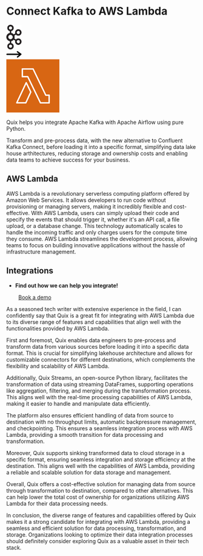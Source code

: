 # Connect Kafka to AWS Lambda

<div class="connect-images cards blog-grid-card" markdown>
<div>
<img src="../images/kafka_logo.png" width="40px" />
</div>
<div>
<img src="../images/arrow.svg" width="40px" />
</div>
<div>
<img src="./images/aws-lambda_1.jpg" />
</div>
</div>

Quix helps you integrate Apache Kafka with Apache Airflow using pure Python.

Transform and pre-process data, with the new alternative to Confluent Kafka Connect, before loading it into a specific format, simplifying data lake house arthitectures, reducing storage and ownership costs and enabling data teams to achieve success for your business.

## AWS Lambda

AWS Lambda is a revolutionary serverless computing platform offered by Amazon Web Services. It allows developers to run code without provisioning or managing servers, making it incredibly flexible and cost-effective. With AWS Lambda, users can simply upload their code and specify the events that should trigger it, whether it's an API call, a file upload, or a database change. This technology automatically scales to handle the incoming traffic and only charges users for the compute time they consume. AWS Lambda streamlines the development process, allowing teams to focus on building innovative applications without the hassle of infrastructure management.

## Integrations

<div class="grid cards" markdown>

- __Find out how we can help you integrate!__

    <a class="md-button md-button--primary" href="https://share.hsforms.com/1iW0TmZzKQMChk0lxd_tGiw4yjw2?__hstc=175542013.2303933fbd746c0ac86d9ccbe9bc9100.1728383268831.1729603416735.1729620918855.31&__hssc=175542013.1.1729620918855&__hsfp=2132701734" target="_blank" style="margin:.5rem;">Book a demo</a>

</div>


As a seasoned tech writer with extensive experience in the field, I can confidently say that Quix is a great fit for integrating with AWS Lambda due to its diverse range of features and capabilities that align well with the functionalities provided by AWS Lambda.

First and foremost, Quix enables data engineers to pre-process and transform data from various sources before loading it into a specific data format. This is crucial for simplifying lakehouse architecture and allows for customizable connectors for different destinations, which complements the flexibility and scalability of AWS Lambda.

Additionally, Quix Streams, an open-source Python library, facilitates the transformation of data using streaming DataFrames, supporting operations like aggregation, filtering, and merging during the transformation process. This aligns well with the real-time processing capabilities of AWS Lambda, making it easier to handle and manipulate data efficiently.

The platform also ensures efficient handling of data from source to destination with no throughput limits, automatic backpressure management, and checkpointing. This ensures a seamless integration process with AWS Lambda, providing a smooth transition for data processing and transformation.

Moreover, Quix supports sinking transformed data to cloud storage in a specific format, ensuring seamless integration and storage efficiency at the destination. This aligns well with the capabilities of AWS Lambda, providing a reliable and scalable solution for data storage and management.

Overall, Quix offers a cost-effective solution for managing data from source through transformation to destination, compared to other alternatives. This can help lower the total cost of ownership for organizations utilizing AWS Lambda for their data processing needs.

In conclusion, the diverse range of features and capabilities offered by Quix makes it a strong candidate for integrating with AWS Lambda, providing a seamless and efficient solution for data processing, transformation, and storage. Organizations looking to optimize their data integration processes should definitely consider exploring Quix as a valuable asset in their tech stack.

